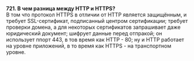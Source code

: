 **721. В чем разница между HTTP и HTTPS?**  
В том что протокол HTTPS в отличии от HTTP является защищённым, и требует SSL-сертификат, подписанный центром сертификации; требует проверки домена, а для некоторых сертификатов запрашивает даже юридический документ; шифрует данные перед отпракой; он использует ппорт 443, в тов время как HTTP - 80; ну и HTTP работает на уровне приложений, в то время как HTTPS - на транспортном уровне. 
